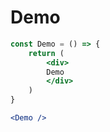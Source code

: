 # Demo

```jsx harmony
const Demo = () => {
    return (
        <div>
        Demo
        </div>
    )
}

<Demo />
```
